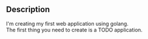 ## Description
I'm creating my first web application using golang.  
The first thing you need to create is a TODO application.  
